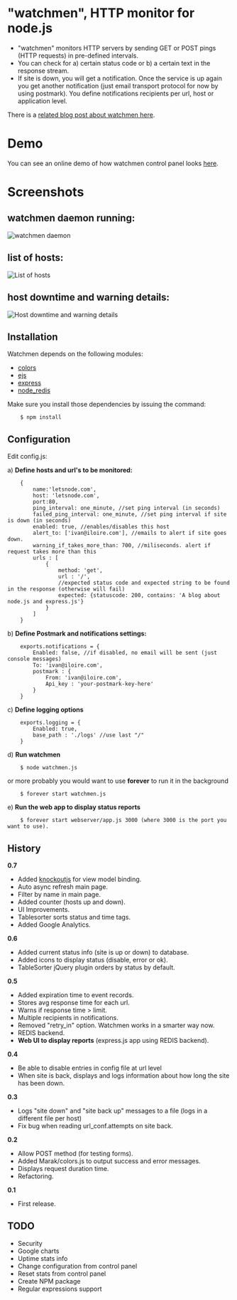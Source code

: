# "watchmen", HTTP monitor for node.js

  - "watchmen" monitors HTTP servers by sending GET or POST pings (HTTP requests) in pre-defined intervals.
  - You can check for a) certain status code or b) a certain text in the response stream.
  - If site is down, you will get a notification. Once the service is up again you get another notification (just email transport protocol for now by using postmark). You define notifications recipients per url, host or application level.

There is a <a href="http://letsnode.com/example-of-what-node-is-really-good-at" target="_blank">related blog post about watchmen here</a>.

# Demo

You can see an online demo of how watchmen control panel looks <a href="http://letsnode.com:8084" target="_blank">here</a>.

# Screenshots

## watchmen daemon running: 
![watchmen daemon](https://github.com/iloire/WatchMen/raw/master/screenshots/watchmen_daemon01.png)

## list of hosts: 
![List of hosts](https://github.com/iloire/WatchMen/raw/master/screenshots/list_hosts.png)

## host downtime and warning details:
![Host downtime and warning details](https://github.com/iloire/WatchMen/raw/master/screenshots/host_details01.png)

## Installation

Watchmen depends on the following modules:

 - [colors](https://github.com/Marak/colors.js)
 - [ejs](https://github.com/visionmedia/ejs)
 - [express](https://github.com/visionmedia/express)
 - [node_redis](https://github.com/mranney/node_redis)

Make sure you install those dependencies by issuing the command:

		$ npm install

## Configuration
  
  Edit config.js:
  
  a) **Define hosts and url's to be monitored:**

		{
			name:'letsnode.com',
			host: 'letsnode.com',
			port:80, 
			ping_interval: one_minute, //set ping interval (in seconds)
			failed_ping_interval: one_minute, //set ping interval if site is down (in seconds)
			enabled: true, //enables/disables this host
			alert_to: ['ivan@iloire.com'], //emails to alert if site goes down.
			warning_if_takes_more_than: 700, //miliseconds. alert if request takes more than this
			urls : [
				{
					method: 'get', 
					url : '/', 
					//expected status code and expected string to be found in the response (otherwise will fail)
					expected: {statuscode: 200, contains: 'A blog about node.js and express.js'}
				}
			]
		}
  
  b) **Define Postmark and notifications settings:**

		exports.notifications = {
			Enabled: false, //if disabled, no email will be sent (just console messages)
			To: 'ivan@iloire.com',
			postmark : {
				From: 'ivan@iloire.com',
				Api_key : 'your-postmark-key-here'
			}
		} 

  c) **Define logging options**

		exports.logging = {
			Enabled: true,
			base_path : './logs' //use last "/"
		}

  d) **Run watchmen**

		$ node watchmen.js

  or more probably you would want to use **forever** to run it in the background

		$ forever start watchmen.js

  e) **Run the web app to display status reports**

		$ forever start webserver/app.js 3000 (where 3000 is the port you want to use).

## History

**0.7**

  - Added [knockoutjs](http://knockoutjs.com) for view model binding.
  - Auto async refresh main page.
  - Filter by name in main page.
  - Added counter (hosts up and down).
  - UI Improvements.
  - Tablesorter sorts status and time tags.
  - Added Google Analytics.

**0.6**

  - Added current status info (site is up or down) to database.
  - Added icons to display status (disable, error or ok).
  - TableSorter jQuery plugin orders by status by default.

**0.5**

  - Added expiration time to event records.
  - Stores avg response time for each url.
  - Warns if response time > limit.
  - Multiple recipients in notifications.
  - Removed "retry_in" option. Watchmen works in a smarter way now.
  - REDIS backend.
  - **Web UI to display reports** (express.js app using REDIS backend).

**0.4**

  - Be able to disable entries in config file at url level
  - When site is back, displays and logs information about how long the site has been down.

**0.3**
  
  - Logs "site down" and "site back up" messages to a file (logs in a different file per host)
  - Fix bug when reading url_conf.attempts on site back.

**0.2**

  - Allow POST method (for testing forms).
  - Added Marak/colors.js to output success and error messages.
  - Displays request duration time.
  - Refactoring.

**0.1**

  - First release.

## TODO

 - Security
 - Google charts
 - Uptime stats info
 - Change configuration from control panel
 - Reset stats from control panel
 - Create NPM package 
 - Regular expressions support